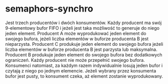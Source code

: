 # semaphors-synchro

Jest trzech producentów i dwóch konsumentów. Każdy producent ma swój 9-elementowy bufor FIFO i jeżeli jest taka możliwość to generuje do niego jeden element. Producent A może wyprodukować jeden element do swojego bufora, jeżeli liczba elementów w buforze producenta B jest nieparzysta. Producent C produkuje jeden element do swojego bufora jeżeli liczba elementów w buforze producenta B jest parzysta lub maksymalna. Producent B produkuje jeden element do swojego bufora bez dodatkowych ograniczeń. Każdy producent nie może przepełnić swojego bufora. Konsumenci natomiast, za każdym razem indywidualnie losują jeden bufor i czytają z niego po jednym elemencie. Jeżeli wybrany przez konsumenta bufor jest pusty, to konsument czeka, aż element zostanie wyprodukowany.
